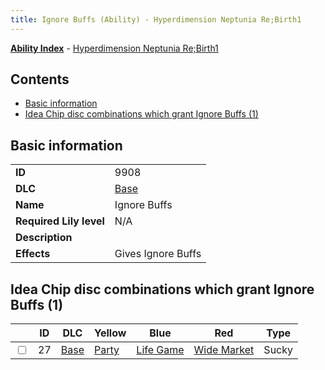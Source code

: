 ```yaml
---
title: Ignore Buffs (Ability) - Hyperdimension Neptunia Re;Birth1
---
```


[**Ability Index**](/neptunia/rb1/ability/index.html) - [Hyperdimension Neptunia Re;Birth1](/neptunia/rb1)

## Contents

- [Basic information](#basic-information)
- [Idea Chip disc combinations which grant Ignore Buffs (1)](#idea-chip-disc-combinations-which-grant-ignore-buffs-1)

## Basic information

|   |   |
| -- | -- |
| **ID** | 9908
**DLC** | [Base](/neptunia/rb1/dlc/1-base.html)
**Name** | Ignore Buffs
**Required Lily level** | N/A
**Description** | 
**Effects** | Gives Ignore Buffs |


## Idea Chip disc combinations which grant Ignore Buffs (1)

|    | ID | DLC | Yellow | Blue | Red | Type |
| -- | -- | --- | ------ | ---- | --- | ---- |
| <input type="checkbox" id="rb1-item-1-27" class="trackbox" /> | 27 | [Base](/neptunia/rb1/dlc/1-base.html) | [Party](/neptunia/rb1/item/1-5030-party.html) | [Life Game](/neptunia/rb1/item/1-5110-life-game.html) | [Wide Market](/neptunia/rb1/item/1-5154-wide-market.html) | Sucky |
